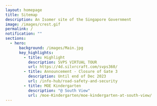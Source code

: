 ```yaml
---
layout: homepage
title: Sitemap
description: An Isomer site of the Singapore Government
image: /images/crest.gif
permalink: /
notification: ""
sections:
  - hero:
      background: /images/Main.jpg
      key_highlights:
        - title: Highlight
          description: SVPS VIRTUAL TOUR
          url: https://4d.silvrcraft.com/svps360/
        - title: Announcement - Closure of Gate 3
          description: Until end of Dec 2023
          url: /info-hub/road-safety-and-security
        - title: MOE Kindergarten
          description: "@ South View"
          url: /moe-Kindergarten/moe-kindergarten-at-south-view/
---
```

